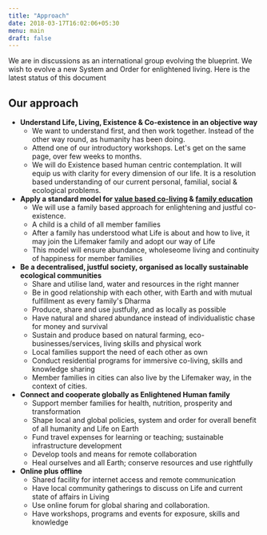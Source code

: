 ```yaml
---
title: "Approach"
date: 2018-03-17T16:02:06+05:30
menu: main
draft: false 
---
```



We are in discussions as an international group evolving the blueprint. We wish to evolve a new System and Order for enlightened living.
Here is the latest status of this document

## Our approach

- **Understand Life, Living, Existence & Co-existence in an objective way**
  - We want to understand first, and then work together. Instead of the other way round, as humanity has been doing.
  - Attend one of our introductory workshops. Let's get on the same page, over few weeks to months.
  - We will do Existence based human centric contemplation. It will equip us with clarity for every dimension of our life. It is a resolution based understanding of our current personal, familial, social & ecological problems. 
- **Apply a standard model for [value based co-living](/values) & [family education](/model)**
  - We will use a family based approach for enlightening and justful co-existence.
  - A child is a child of all member families
  - After a family has understood what Life is about and how to live, it may join the Lifemaker family and adopt our way of Life
  - This model will ensure abundance, wholeseome living and continuity of happiness for member families
- **Be a decentralised, justful society, organised as locally sustainable ecological communities** 
  - Share and utilise land, water and resources in the right manner
  - Be in good relationship with each other, with Earth and with mutual fulfillment as every family's Dharma
  - Produce, share and use justfully, and as locally as possible
  - Have natural and shared abundance instead of individualistic chase for money and survival
  - Sustain and produce based on natural farming, eco-businesses/services, living skills and physical work
  - Local families support the need of each other as own
  - Conduct residential programs for immersive co-living, skills and knowledge sharing
  - Member families in cities can also live by the Lifemaker way, in the context of cities.
- **Connect and cooperate globally as Enlightened Human family**
  - Support member families for health, nutrition, prosperity and transformation 
  - Shape local and global policies, system and order for overall benefit of all humanity and Life on Earth
  - Fund travel expenses for learning or teaching; sustainable infrastructure development
  - Develop tools and means for remote collaboration
  - Heal ourselves and all Earth; conserve resources and use rightfully
- **Online plus offline** 
  - Shared facility for internet access and remote communication
  - Have local community gatherings to discuss on Life and current state of affairs in Living
  - Use online forum for global sharing and collaboration.
  - Have workshops, programs and events for exposure, skills and knowledge
